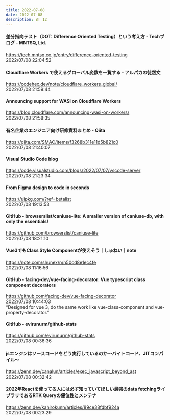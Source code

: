 ```yaml
---
title: 2022-07-08
date: 2022-07-08
description: B! 12
---
```


#### 差分指向テスト（DOT: Difference Oriented Testing）という考え方 - Techブログ - MNTSQ, Ltd.
https://tech.mntsq.co.jp/entry/difference-oriented-testing<br>
2022/07/08 22:04:52<br>


#### Cloudflare Workers で使えるグローバル変数を一覧する - アルパカの徒然文
https://codehex.dev/note/cloudflare_workers_global/<br>
2022/07/08 21:59:44<br>


#### Announcing support for WASI on Cloudflare Workers
https://blog.cloudflare.com/announcing-wasi-on-workers/<br>
2022/07/08 21:58:35<br>


#### 有名企業のエンジニア向け研修資料まとめ - Qiita
https://qiita.com/SMAC/items/f3268b311e11d5b821c0<br>
2022/07/08 21:40:07<br>


#### Visual Studio Code blog
https://code.visualstudio.com/blogs/2022/07/07/vscode-server<br>
2022/07/08 21:23:34<br>


#### From Figma design to code in seconds
https://uipkg.com/?ref=betalist<br>
2022/07/08 19:13:53<br>


#### GitHub - browserslist/caniuse-lite: A smaller version of caniuse-db, with only the essentials!
https://github.com/browserslist/caniuse-lite<br>
2022/07/08 18:21:10<br>


#### Vue3でもClass Style Componentが使えそう｜しゅねい｜note
https://note.com/shunex/n/n50cd8e1ec4fe<br>
2022/07/08 11:16:56<br>


#### GitHub - facing-dev/vue-facing-decorator: Vue typescript class component decorators
https://github.com/facing-dev/vue-facing-decorator<br>
2022/07/08 10:44:03<br>
“Designed for vue 3, do the same work like vue-class-component and vue-property-decorator.”


#### GitHub - evirunurm/github-stats
https://github.com/evirunurm/github-stats<br>
2022/07/08 00:36:36<br>


#### jsエンジンはソースコードをどう実行しているのか〜バイトコード、JITコンパイル〜
https://zenn.dev/canalun/articles/exec_javascript_beyond_ast<br>
2022/07/08 00:32:42<br>


#### 2022年Reactを使ってる人には必ず知っていてほしい最強のdata fetchingライブラリであるRTK Queryの優位性とメンテナ
https://zenn.dev/kahirokunn/articles/89ce38fdbf924a<br>
2022/07/08 00:23:29<br>


